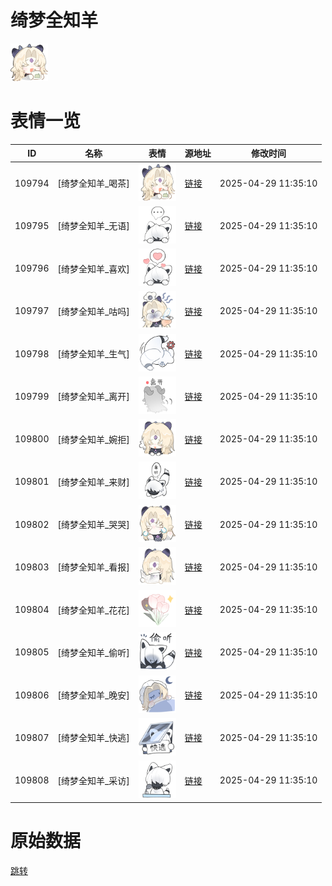 # 绮梦全知羊

<img src="./cover.png" height="60" alt="cover" />

# 表情一览

|ID|名称|表情|源地址|修改时间|
|----|----|----|----|----|
|109794|[绮梦全知羊_喝茶]|<img src="./pic/109794_%5B绮梦全知羊_喝茶%5D.png" height="60" alt="喝茶"/>|[链接](https://i0.hdslb.com/bfs/garb/8c9c8f52da9bad9013e48d6dc062abdfcbb02d80.png)|2025-04-29 11:35:10|
|109795|[绮梦全知羊_无语]|<img src="./pic/109795_%5B绮梦全知羊_无语%5D.png" height="60" alt="无语"/>|[链接](https://i0.hdslb.com/bfs/garb/cc88bb29b177992d83d0b6f35d1dd0d7e6b4e2ff.png)|2025-04-29 11:35:10|
|109796|[绮梦全知羊_喜欢]|<img src="./pic/109796_%5B绮梦全知羊_喜欢%5D.png" height="60" alt="喜欢"/>|[链接](https://i0.hdslb.com/bfs/garb/de7717071395bd53582e13c7b61d248dd5f0f200.png)|2025-04-29 11:35:10|
|109797|[绮梦全知羊_咕吗]|<img src="./pic/109797_%5B绮梦全知羊_咕吗%5D.png" height="60" alt="咕吗"/>|[链接](https://i0.hdslb.com/bfs/garb/56ba18ab72df9b70b2144ae7d2f89118e4fcd081.png)|2025-04-29 11:35:10|
|109798|[绮梦全知羊_生气]|<img src="./pic/109798_%5B绮梦全知羊_生气%5D.png" height="60" alt="生气"/>|[链接](https://i0.hdslb.com/bfs/garb/8ae78943ad9017034098642c643d1ba18fd4e688.png)|2025-04-29 11:35:10|
|109799|[绮梦全知羊_离开]|<img src="./pic/109799_%5B绮梦全知羊_离开%5D.png" height="60" alt="离开"/>|[链接](https://i0.hdslb.com/bfs/garb/8d9729c71949406ea329dded1f0979f250c0f16b.png)|2025-04-29 11:35:10|
|109800|[绮梦全知羊_婉拒]|<img src="./pic/109800_%5B绮梦全知羊_婉拒%5D.png" height="60" alt="婉拒"/>|[链接](https://i0.hdslb.com/bfs/garb/27ee59b7920f02af69ea421e68c0c6754b865e98.png)|2025-04-29 11:35:10|
|109801|[绮梦全知羊_来财]|<img src="./pic/109801_%5B绮梦全知羊_来财%5D.png" height="60" alt="来财"/>|[链接](https://i0.hdslb.com/bfs/garb/d122c0b73db3427abe5ddac970a6329d119c92a0.png)|2025-04-29 11:35:10|
|109802|[绮梦全知羊_哭哭]|<img src="./pic/109802_%5B绮梦全知羊_哭哭%5D.png" height="60" alt="哭哭"/>|[链接](https://i0.hdslb.com/bfs/garb/77b2ffe22dad0cc7a8cb6dc040736f626b6def36.png)|2025-04-29 11:35:10|
|109803|[绮梦全知羊_看报]|<img src="./pic/109803_%5B绮梦全知羊_看报%5D.png" height="60" alt="看报"/>|[链接](https://i0.hdslb.com/bfs/garb/4bf0f6f33a182b7c40ff2058d6a82994a53ccc91.png)|2025-04-29 11:35:10|
|109804|[绮梦全知羊_花花]|<img src="./pic/109804_%5B绮梦全知羊_花花%5D.png" height="60" alt="花花"/>|[链接](https://i0.hdslb.com/bfs/garb/20b20c0744408ac106a059f9cd6eeea804bfa60e.png)|2025-04-29 11:35:10|
|109805|[绮梦全知羊_偷听]|<img src="./pic/109805_%5B绮梦全知羊_偷听%5D.png" height="60" alt="偷听"/>|[链接](https://i0.hdslb.com/bfs/garb/f5cafd028418908c01faa11579b8acd01f122439.png)|2025-04-29 11:35:10|
|109806|[绮梦全知羊_晚安]|<img src="./pic/109806_%5B绮梦全知羊_晚安%5D.png" height="60" alt="晚安"/>|[链接](https://i0.hdslb.com/bfs/garb/02c831f5902f2ff3a21d5185dd2d993a8bb90ffe.png)|2025-04-29 11:35:10|
|109807|[绮梦全知羊_快逃]|<img src="./pic/109807_%5B绮梦全知羊_快逃%5D.png" height="60" alt="快逃"/>|[链接](https://i0.hdslb.com/bfs/garb/ad3a01943dd84bd9debce7a1d32652026cebacd4.png)|2025-04-29 11:35:10|
|109808|[绮梦全知羊_采访]|<img src="./pic/109808_%5B绮梦全知羊_采访%5D.png" height="60" alt="采访"/>|[链接](https://i0.hdslb.com/bfs/garb/c9e19804f6c70fbb34ee66351a4e0e16d586034e.png)|2025-04-29 11:35:10|

# 原始数据

[跳转](./raw.json)

